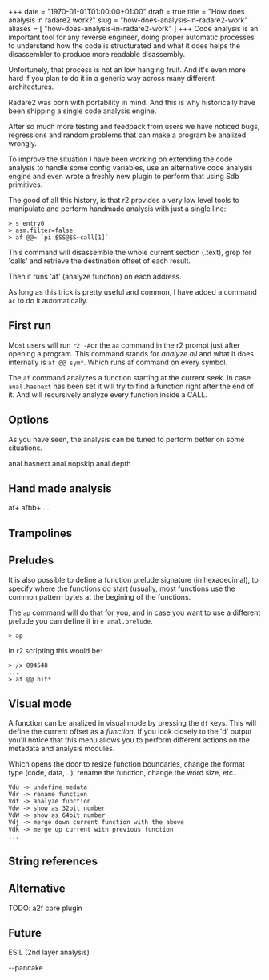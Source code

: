 +++
date = "1970-01-01T01:00:00+01:00"
draft = true
title = "How does analysis in radare2 work?"
slug = "how-does-analysis-in-radare2-work"
aliases = [
	"how-does-analysis-in-radare2-work"
]
+++
Code analysis is an important tool for any reverse engineer, doing proper automatic processes to understand how the code is structurated and what it does helps the disassembler to produce more readable disassembly.

Unfortunely, that process is not an low hanging fruit. And it's even more hard if you plan to do it in a generic way across many different architectures.

Radare2 was born with portability in mind. And this is why historically have been shipping a single code analysis engine.

After so much more testing and feedback from users we have noticed bugs, regressions and random problems that can make a program be analized wrongly.

To improve the situation I have been working on extending the code analysis to handle some config variables, use an alternative code analysis engine and even wrote a freshly new plugin to perform that using Sdb primitives.

The good of all this history, is that r2 provides a very low level tools to manipulate and perform handmade analysis with just a single line:

```
> s entry0
> asm.filter=false
> af @@= `pi $SS@$S~call[1]`
```

This command will disassemble the whole current section (.text), grep for 'calls' and retrieve the destination offset of each result.

Then it runs 'af' (analyze function) on each address.

As long as this trick is pretty useful and common, I have added a command `ac` to do it automatically.

First run
-------
Most users will run `r2 -A`or the `aa` command in the r2 prompt just after opening a program. This command stands for _analyze all_ and what it does internally is `af @@ sym*`. Which runs af command on every symbol.

The `af` command analyzes a function starting at the current seek. In case `anal.hasnext` has been set it will try to find a function right after the end of it. And will recursively analyze every function inside a CALL.

Options
-----
As you have seen, the analysis can be tuned to perform better on some situations. 

anal.hasnext
anal.nopskip
anal.depth

Hand made analysis
-------------
af+
afbb+ 
...


Trampolines
----------

Preludes
------
It is also possible to define a function prelude signature (in hexadecimal), to specify where the functions do start (usually, most functions use the common pattern bytes at the begining of the functions.

The `ap` command will do that for you, and in case you want to use a different prelude you can define it in `e anal.prelude`.

```
> ap
```
In r2 scripting this would be:
```
> /x 894548
...
> af @@ hit*
```

Visual mode
---------
A function can be analized in visual mode by pressing the `df` keys. This will define the current offset as a _function_. If you look closely to the 'd' output you'll notice that this menu allows you to perform different actions on the metadata and analysis modules.

Which opens the door to resize function boundaries, change the format type (code, data, ..), rename the function, change the word size, etc..

```
Vdu -> undefine medata
Vdr -> rename function
Vdf -> analyze function
Vdw -> show as 32bit number
VdW -> show as 64bit number
Vdj -> merge down current function with the above
Vdk -> merge up current with previous function
...
```

String references
------------

Alternative 
--------
TODO: a2f core plugin

Future
-----
ESIL (2nd layer analysis)

--pancake